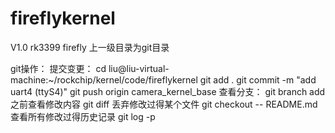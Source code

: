 # fireflykernel
V1.0
rk3399 firefly
上一级目录为git目录

git操作：
	提交变更：
	cd liu@liu-virtual-machine:~/rockchip/kernel/code/fireflykernel
	git add .
 	git commit -m "add uart4 (ttyS4)"
 	git push origin camera_kernel_base
	查看分支：
	git branch
	add之前查看修改内容
	git diff
	丢弃修改过得某个文件
	git checkout -- README.md
	查看所有修改过得历史记录
	git log -p
